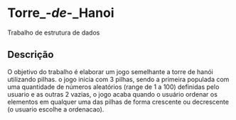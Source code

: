 # Torre_-_de_-_Hanoi
Trabalho de estrutura de dados
## Descrição
O objetivo do trabalho é elaborar um jogo semelhante a torre de hanói utilizando pilhas.
o jogo inicia com 3 pilhas, sendo a primeira populada com uma quantidade de números aleatórios (range de 1 a 100) definidas pelo usuario e as outras 2 vazias,
o jogo acaba quando o usuário ordenar os elementos em qualquer uma das pilhas de forma crescente ou decrescente (o usuario escolhe a ordenacao).
